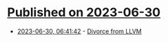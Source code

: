 # [Published on 2023-06-30](index.md)

* [2023-06-30, 06:41:42](https://lobste.rs/s/svhzj9/divorce_from_llvm) - [Divorce from LLVM](https://github.com/ziglang/zig/issues/16270)
